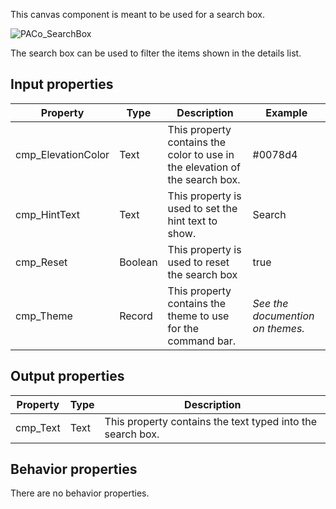 This canvas component is meant to be used for a search box.

![PACo_SearchBox](https://user-images.githubusercontent.com/35654198/197222952-adf0cb05-25cc-4084-8d4a-9496a88ee0d0.png)

The search box can be used to filter the items shown in the details list.

## **Input properties**

| Property | Type | Description | Example |
| - | - | - | - |
| cmp_ElevationColor | Text | This property contains the color to use in the elevation of the search box. | #0078d4 |
| cmp_HintText | Text | This property is used to set the hint text to show. | Search |
| cmp_Reset | Boolean | This property is used to reset the search box | true |
| cmp_Theme | Record | This property contains the theme to use for the command bar. | *See the documention on themes.* |

## **Output properties**

| Property | Type | Description |
| - | - | - |
| cmp_Text | Text | This property contains the text typed into the search box. |

## **Behavior properties**

There are no behavior properties.
